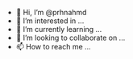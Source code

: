 - 👋 Hi, I’m @prhnahmd
- 👀 I’m interested in ...
- 🌱 I’m currently learning ...
- 💞️ I’m looking to collaborate on ...
- 📫 How to reach me ...

<!---
prhnahmd/prhnahmd is a ✨ special ✨ repository because its `README.md` (this file) appears on your GitHub profile.
You can click the Preview link to take a look at your changes.
--->
